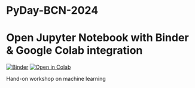 # PyDay-BCN-2024  

# Open Jupyter Notebook with Binder & Google Colab integration

[![Binder](https://mybinder.org/badge.svg)](https://mybinder.org/v2/gh/xxu2018/Hand-on-unbox-ML/master)
[![Open in Colab](https://colab.research.google.com/assets/colab-badge.svg)](https://colab.research.google.com/github/xxu2018/Hand-on-unbox-ML/master/00-KRR-Regression.ipynb)


Hand-on workshop on machine learning
